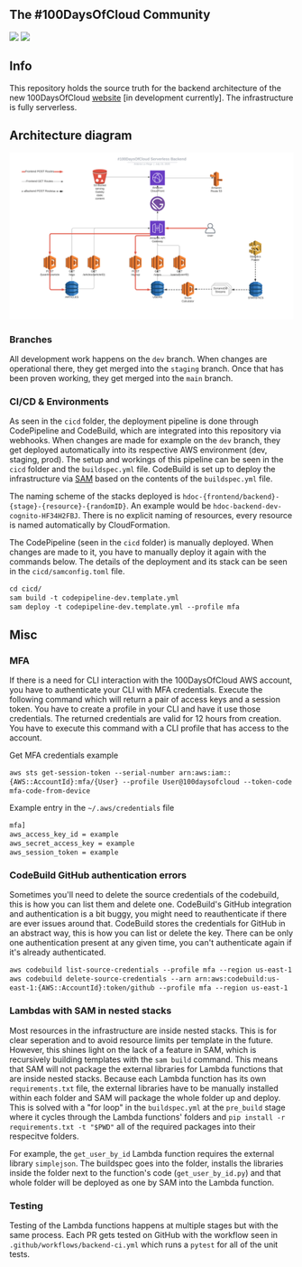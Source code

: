 ## The #100DaysOfCloud Community

![](https://github.com/100DaysOfCloud/100DaysOfCloudBackend/workflows/backend-ci/badge.svg)
![](https://badgen.net/github/open-issues/100DaysOfCloud/100DaysOfCloudBackend)

## Info
This repository holds the source truth for the backend architecture of the new 100DaysOfCloud [website](https://100daysofcloud.com) [in development currently]. The infrastructure is fully serverless.

## Architecture diagram
![arch-diagram](static/100DaysOfCloud_Serverless_Backend.png)

### Branches
All development work happens on the `dev` branch. When changes are operational there, they get merged into the `staging` branch. Once that has been proven working, they get merged into the `main` branch.

### CI/CD & Environments
As seen in the `cicd` folder, the deployment pipeline is done through CodePipeline and CodeBuild, which are integrated into this repository via webhooks. When changes are made for example on the `dev` branch, they get deployed automatically into its respective AWS environment (dev, staging, prod). The setup and workings of this pipeline can be seen in the `cicd` folder and the `buildspec.yml` file. CodeBuild is set up to deploy the infrastructure via [SAM](https://github.com/awslabs/serverless-application-model) based on the contents of the `buildspec.yml` file.

The naming scheme of the stacks deployed is `hdoc-{frontend/backend}-{stage}-{resource}-{randomID}`. An example would be `hdoc-backend-dev-cognito-HF34H2FBJ`. There is no explicit naming of resources, every resource is named automatically by CloudFormation.

The CodePipeline (seen in the `cicd` folder) is manually deployed. When changes are made to it, you have to manually deploy it again with the commands below. The details of the deployment and its stack can be seen in the `cicd/samconfig.toml` file.
```
cd cicd/
sam build -t codepipeline-dev.template.yml
sam deploy -t codepipeline-dev.template.yml --profile mfa
```


## Misc
### MFA
If there is a need for CLI interaction with the 100DaysOfCloud AWS account, you have to authenticate your CLI with MFA credentials. Execute the following command which will return a pair of access keys and a session token. You have to create a profile in your CLI and have it use those credentials. The returned credentials are valid for 12 hours from creation. You have to execute this command with a CLI profile that has access to the account. 

Get MFA credentials example
```
aws sts get-session-token --serial-number arn:aws:iam::{AWS::AccountId}:mfa/{User} --profile User@100daysofcloud --token-code mfa-code-from-device
```

Example entry in the `~/.aws/credentials` file
```
mfa]
aws_access_key_id = example
aws_secret_access_key = example
aws_session_token = example
```

### CodeBuild GitHub authentication errors
Sometimes you'll need to delete the source credentials of the codebuild, this is how you can list them and delete one.
CodeBuild's GitHub integration and authentication is a bit buggy, you might need to reauthenticate if there are ever issues around that. CodeBuild stores the credentials for GitHub in an abstract way, this is how you can list or delete the key. There can be only one authentication present at any given time, you can't authenticate again if it's already authenticated.
```
aws codebuild list-source-credentials --profile mfa --region us-east-1
aws codebuild delete-source-credentials --arn arn:aws:codebuild:us-east-1:{AWS::AccountId}:token/github --profile mfa --region us-east-1
```

### Lambdas with SAM in nested stacks
Most resources in the infrastructure are inside nested stacks. This is for clear seperation and to avoid resource limits per template in the future. However, this shines light on the lack of a feature in SAM, which is recursively building templates with the `sam build` command. This means that SAM will not package the external libraries for Lambda functions that are inside nested stacks. Because each Lambda function has its own `requirements.txt` file, the external libraries have to be manually installed within each folder and SAM will package the whole folder up and deploy. This is solved with a "for loop" in the `buildspec.yml` at the `pre_build` stage where it cycles through the Lambda functions' folders and `pip install -r requirements.txt -t "$PWD"` all of the required packages into their respecitve folders.

For example, the `get_user_by_id` Lambda function requires the external library `simplejson`. The buildspec goes into the folder, installs the libraries inside the folder next to the function's code (`get_user_by_id.py`) and that whole folder will be deployed as one by SAM into the Lambda function.

### Testing
Testing of the Lambda functions happens at multiple stages but with the same process. Each PR gets tested on GitHub with the workflow seen in `.github/workflows/backend-ci.yml` which runs a `pytest` for all of the unit tests.